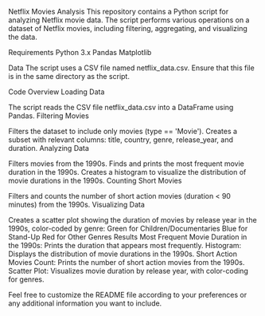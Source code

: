 Netflix Movies Analysis
This repository contains a Python script for analyzing Netflix movie data. The script performs various operations on a dataset of Netflix movies, including filtering, aggregating, and visualizing the data.

Requirements
Python 3.x
Pandas
Matplotlib

Data
The script uses a CSV file named netflix_data.csv. Ensure that this file is in the same directory as the script.

Code Overview
Loading Data

The script reads the CSV file netflix_data.csv into a DataFrame using Pandas.
Filtering Movies

Filters the dataset to include only movies (type == 'Movie').
Creates a subset with relevant columns: title, country, genre, release_year, and duration.
Analyzing Data

Filters movies from the 1990s.
Finds and prints the most frequent movie duration in the 1990s.
Creates a histogram to visualize the distribution of movie durations in the 1990s.
Counting Short Movies

Filters and counts the number of short action movies (duration < 90 minutes) from the 1990s.
Visualizing Data

Creates a scatter plot showing the duration of movies by release year in the 1990s, color-coded by genre:
Green for Children/Documentaries
Blue for Stand-Up
Red for Other Genres
Results
Most Frequent Movie Duration in the 1990s: Prints the duration that appears most frequently.
Histogram: Displays the distribution of movie durations in the 1990s.
Short Action Movies Count: Prints the number of short action movies from the 1990s.
Scatter Plot: Visualizes movie duration by release year, with color-coding for genres.



Feel free to customize the README file according to your preferences or any additional information you want to include.